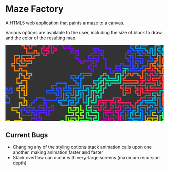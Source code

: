 Maze Factory
============

A HTML5 web application that paints a maze to a canvas.

Various options are available to the user, including the size of block to draw and the color of the resulting map.

![Maze factory UI](img/ui.png)

Current Bugs
------------

+ Changing any of the styling options stack animation calls upon one another, making animation faster and faster
+ Stack overflow can occur with very-large screens (maximum recursion depth)
